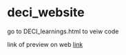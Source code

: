 # deci_website

go to DECI_learnings.html to veiw code

link of preview on web [link](https://deci-website.vercel.app/DECI_learnings.html)
